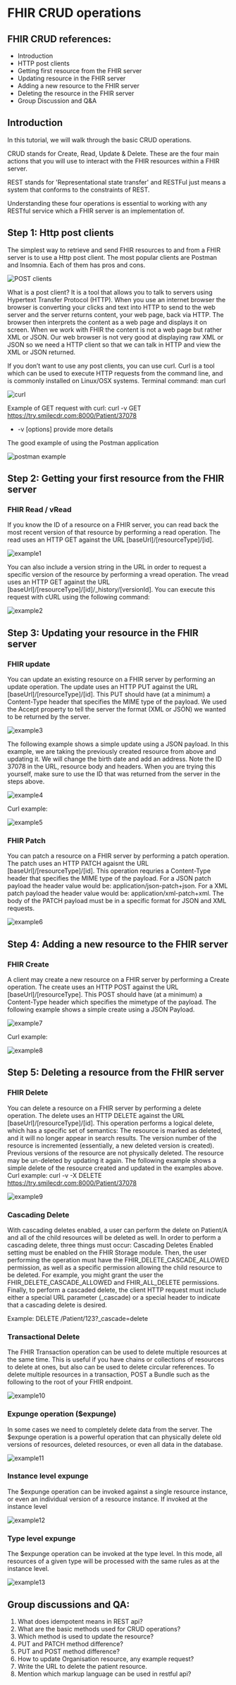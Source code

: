 # FHIR CRUD operations


## FHIR CRUD references:

- Introduction
- HTTP post clients
- Getting first resource from the FHIR server
- Updating resource in the FHIR server
- Adding a new resource to the FHIR server
- Deleting the resource in the FHIR server
- Group Discussion and Q&A


## Introduction

In this tutorial, we will walk through the basic CRUD operations.

CRUD stands for Create, Read, Update & Delete. These are the four main actions that you will use to interact with the FHIR resources within a FHIR server.

REST stands for 'Representational state transfer' and RESTFul just means a system that conforms to the constraints of REST.

Understanding these four operations is essential to working with any RESTful service which a FHIR server is an implementation of.


## Step 1: Http post clients

The simplest way to retrieve and send FHIR resources to and from a FHIR server is to use a Http post client.
The most popular clients are Postman and Insomnia. Each of them has pros and cons.

![POST clients](img/post-clients.png)

What is a post client? It is a tool that allows you to talk to servers using Hypertext Transfer Protocol (HTTP).
When you use an internet browser the browser is converting your clicks and text into HTTP to send to the web server and the server returns content,
your web page, back via HTTP. The browser then interprets the content as a web page and displays it on screen. When we work with FHIR the content is not a web page but rather XML or JSON.
Our web browser is not very good at displaying raw XML or JSON so we need a HTTP client so that we can talk in HTTP and view the XML or JSON returned.

If you don’t want to use any post clients, you can use curl.
Curl is a tool which can be used to execute HTTP requests from the command line, and is commonly installed on Linux/OSX systems.
Terminal command: man curl

![curl](img/curl.png)

Example of GET request with curl: curl -v GET https://try.smilecdr.com:8000/Patient/37078

- -v [options] provide more details

The good example of using the Postman application

![postman example](img/postman-example.png)

## Step 2: Getting your first resource from the FHIR server

### FHIR Read / vRead
If you know the ID of a resource on a FHIR server, you can read back the most recent version of that resource by performing a read operation.
The read uses an HTTP GET against the URL [baseUrl]/[resourceType]/[id].

![example1](img/pic1.png)

You can also include a version string in the URL in order to request a specific version of the resource by performing a vread operation.
The vread uses an HTTP GET against the URL [baseUrl]/[resourceType]/[id]/_history/[versionId].
You can execute this request with cURL using the following command:

![example2](img/pic2.png)

## Step 3: Updating your resource in the FHIR server

### FHIR update
You can update an existing resource on a FHIR server by performing an update operation. The update uses an HTTP PUT against the URL [baseUrl]/[resourceType]/[id].
This PUT should have (at a minimum) a Content-Type header that specifies the MIME type of the payload.
We used the Accept property to tell the server the format (XML or JSON) we wanted to be returned by the server.

![example3](img/pic3.png)

The following example shows a simple update using a JSON payload. In this example, we are taking the previously created resource from above and updating it.
We will change the birth date and add an address. Note the ID 37078 in the URL, resource body and headers. When you are trying this yourself,
make sure to use the ID that was returned from the server in the steps above.

![example4](img/pic4.png)

Curl example:

![example5](img/pic5.png)

### FHIR Patch
You can patch a resource on a FHIR server by performing a patch operation. The patch uses an HTTP PATCH agaisnt the URL [baseUrl]/[resourceType]/[id].
This operation requries a Content-Type header that specifies the MIME type of the payload. For a JSON patch payload the header value would be: application/json-patch+json.
For a XML patch payload the header value would be: application/xml-patch+xml. The body of the PATCH payload must be in a specific format for JSON and XML requests.

![example6](img/pic6.png)

## Step 4: Adding a new resource to the FHIR server

### FHIR Create
A client may create a new resource on a FHIR server by performing a Create operation. The create uses an HTTP POST against the URL [baseUrl]/[resourceType].
This POST should have (at a minimum) a Content-Type header which specifies the mimetype of the payload. The following example shows a simple create using a JSON Payload.

![example7](img/pic7.png)

Curl example:

![example8](img/pic8.png)

## Step 5: Deleting a resource from the FHIR server

### FHIR Delete
You can delete a resource on a FHIR server by performing a delete operation. The delete uses an HTTP DELETE against the URL [baseUrl]/[resourceType]/[id].
This operation performs a logical delete, which has a specific set of semantics: The resource is marked as deleted, and it will no longer appear in search results.
The version number of the resource is incremented (essentially, a new deleted version is created). Previous versions of the resource are not physically deleted.
The resource may be un-deleted by updating it again. The following example shows a simple delete of the resource created and updated in the examples above.
Curl example: curl -v -X DELETE https://try.smilecdr.com:8000/Patient/37078

![example9](img/pic9.png)

### Cascading Delete
With cascading deletes enabled, a user can perform the delete on Patient/A and all of the child resources will be deleted as well.
In order to perform a cascading delete, three things must occur: Cascading Deletes Enabled setting must be enabled on the FHIR Storage module.
Then, the user performing the operation must have the FHIR_DELETE_CASCADE_ALLOWED permission, as well as a specific permission allowing the child resource to be deleted.
For example, you might grant the user the FHIR_DELETE_CASCADE_ALLOWED and FHIR_ALL_DELETE permissions.
Finally, to perform a cascaded delete, the client HTTP request must include either a special URL parameter (_cascade) or a special header to indicate that a cascading delete is desired.

Example: DELETE /Patient/123?_cascade=delete

### Transactional Delete
The FHIR Transaction operation can be used to delete multiple resources at the same time.
This is useful if you have chains or collections of resources to delete at ones, but also can be used to delete circular references.
To delete multiple resources in a transaction, POST a Bundle such as the following to the root of your FHIR endpoint.

![example10](img/pic10.png)

### Expunge operation ($expunge)
In some cases we need to completely delete data from the server.
The $expunge operation is a powerful operation that can physically delete old versions of resources, deleted resources, or even all data in the database.

![example11](img/pic11.png)

### Instance level expunge
The $expunge operation can be invoked against a single resource instance, or even an individual version of a resource instance. If invoked at the instance level

![example12](img/pic12.png)

### Type level expunge
The $expunge operation can be invoked at the type level. In this mode, all resources of a given type will be processed with the same rules as at the instance level.

![example13](img/pic13.png)

## Group discussions and QA:

1. What does idempotent means in REST api?
1. What are the basic methods used for CRUD operations?
1. Which method is used to update the resource?
1. PUT and PATCH method difference?
1. PUT and POST method difference?
1. How to update Organisation resource, any example request?
1. Write the URL to delete the patient resource.
1. Mention which markup language can be used in restful api?






